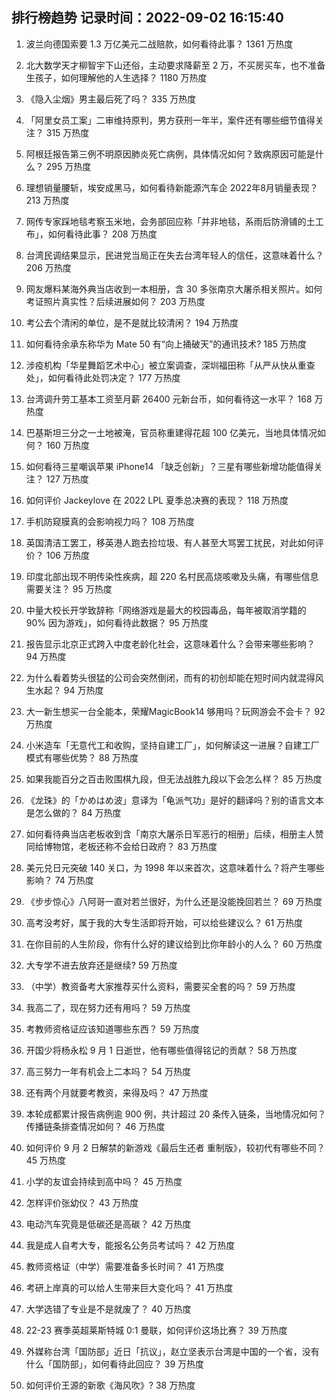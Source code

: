 
## 排行榜趋势 记录时间：2022-09-02 16:15:40
  
  1. 波兰向德国索要 1.3 万亿美元二战赔款，如何看待此事？ 1361 万热度
    
  2. 北大数学天才柳智宇下山还俗，主动要求降薪至 2 万，不买房买车，也不准备生孩子，如何理解他的人生选择？ 1180 万热度
    
  3. 《隐入尘烟》男主最后死了吗？ 335 万热度
    
  4. 「阿里女员工案」二审维持原判，男方获刑一年半，案件还有哪些细节值得关注？ 315 万热度
    
  5. 阿根廷报告第三例不明原因肺炎死亡病例，具体情况如何？致病原因可能是什么？ 295 万热度
    
  6. 理想销量腰斩，埃安成黑马，如何看待新能源汽车企 2022年8月销量表现？ 213 万热度
    
  7. 网传专家踩地毯考察玉米地，会务部回应称「并非地毯，系雨后防滑铺的土工布」，如何看待此事？ 208 万热度
    
  8. 台湾民调结果显示，民进党当局正在失去台湾年轻人的信任，这意味着什么？ 206 万热度
    
  9. 网友爆料某海外典当店收到一本相册，含 30 多张南京大屠杀相关照片。如何考证照片真实性？后续进展如何？ 203 万热度
    
  10. 考公去个清闲的单位，是不是就比较清闲？ 194 万热度
    
  11. 如何看待余承东称华为 Mate 50 有“向上捅破天”的通讯技术? 185 万热度
    
  12. 涉疫机构「华星舞蹈艺术中心」被立案调查，深圳福田称「从严从快从重查处」，如何看待此处罚决定？ 177 万热度
    
  13. 台湾调升劳工基本工资至月薪 26400 元新台币，如何看待这一水平？ 168 万热度
    
  14. 巴基斯坦三分之一土地被淹，官员称重建得花超 100 亿美元，当地具体情况如何？ 160 万热度
    
  15. 如何看待三星嘲讽苹果 iPhone14 「缺乏创新」？三星有哪些新增功能值得关注？ 127 万热度
    
  16. 如何评价 Jackeylove 在 2022 LPL 夏季总决赛的表现？ 118 万热度
    
  17. 手机防窥膜真的会影响视力吗？ 108 万热度
    
  18. 英国清洁工罢工，移英港人跑去捡垃圾、有人甚至大骂罢工扰民，对此如何评价？ 106 万热度
    
  19. 印度北部出现不明传染性疾病，超 220 名村民高烧咳嗽及头痛，有哪些信息需要关注？ 95 万热度
    
  20. 中量大校长开学致辞称「网络游戏是最大的校园毒品，每年被取消学籍的 90% 因为游戏」，如何看待此数据？ 95 万热度
    
  21. 报告显示北京正式跨入中度老龄化社会，这意味着什么？会带来哪些影响？ 94 万热度
    
  22. 为什么看着势头很猛的公司会突然倒闭，而有的初创却能在短时间内就混得风生水起？ 94 万热度
    
  23. 大一新生想买一台全能本，荣耀MagicBook14 够用吗？玩网游会不会卡？ 92 万热度
    
  24. 小米造车「无意代工和收购，坚持自建工厂」，如何解读这一进展？自建工厂模式有哪些优势？ 88 万热度
    
  25. 如果我能百分之百击败围棋九段，但无法战胜九段以下会怎么样？ 85 万热度
    
  26. 《龙珠》的「かめはめ波」意译为「龟派气功」是好的翻译吗？别的语言文本是怎么做的？ 84 万热度
    
  27. 如何看待典当店老板收到含「南京大屠杀日军恶行的相册」后续，相册主人赞同给博物馆，老板还称不会给日政府？ 83 万热度
    
  28. 美元兑日元突破 140 关口，为 1998 年以来首次，这意味着什么？将产生哪些影响？ 74 万热度
    
  29. 《步步惊心》八阿哥一直对若兰很好，为什么还是没能挽回若兰？ 69 万热度
    
  30. 高考没考好，属于我的大专生活即将开始，可以给些建议么？ 61 万热度
    
  31. 在你目前的人生阶段，你有什么好的建议给到比你年龄小的人么？ 60 万热度
    
  32. 大专学不进去放弃还是继续? 59 万热度
    
  33. （中学）教资备考大家推荐买什么资料，需要买全套的吗？ 59 万热度
    
  34. 我高二了，现在努力还有用吗？ 59 万热度
    
  35. 考教师资格证应该知道哪些东西？ 59 万热度
    
  36. 开国少将杨永松 9 月 1 日逝世，他有哪些值得铭记的贡献？ 58 万热度
    
  37. 高三努力一年有机会上二本吗？ 54 万热度
    
  38. 还有两个月就要考教资，来得及吗？ 47 万热度
    
  39. 本轮成都累计报告病例逾 900 例，共计超过 20 条传入链条，当地情况如何？传播链条排查情况如何？ 46 万热度
    
  40. 如何评价 9 月 2 日解禁的新游戏《最后生还者 重制版》，较初代有哪些不同？ 45 万热度
    
  41. 小学的友谊会持续到高中吗？ 45 万热度
    
  42. 怎样评价张幼仪？ 43 万热度
    
  43. 电动汽车究竟是低碳还是高碳？ 42 万热度
    
  44. 我是成人自考大专，能报名公务员考试吗？ 42 万热度
    
  45. 教师资格证（中学）需要准备多长时间？ 41 万热度
    
  46. 考研上岸真的可以给人生带来巨大变化吗？ 41 万热度
    
  47. 大学选错了专业是不是就废了？ 40 万热度
    
  48. 22-23 赛季英超莱斯特城 0:1 曼联，如何评价这场比赛？ 39 万热度
    
  49. 外媒称台湾「国防部」近日「抗议」，赵立坚表示台湾是中国的一个省，没有什么「国防部」，如何看待此回应？ 39 万热度
    
  50. 如何评价王源的新歌《海风吹》? 38 万热度
    
